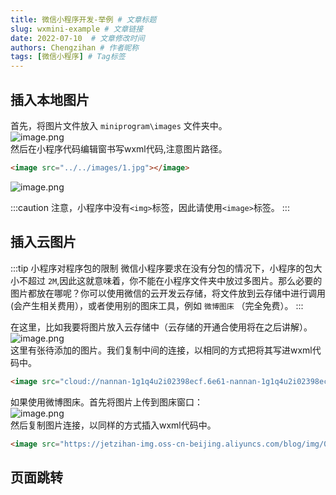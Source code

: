 ```yaml
---
title: 微信小程序开发-举例 # 文章标题
slug: wxmini-example # 文章链接
date: 2022-07-10  # 文章修改时间
authors: Chengzihan # 作者昵称
tags: [微信小程序] # Tag标签
---
```

## 插入本地图片

首先，将图片文件放入 `miniprogram\images` 文件夹中。  
![image.png](https://jetzihan-img.oss-cn-beijing.aliyuncs.com/blog/img/006SHRs9gy1h3p8byeedzj30pw0bgacv.jpg)  
然后在小程序代码编辑窗书写wxml代码,注意图片路径。  

``` html
<image src="../../images/1.jpg"></image>
```

![image.png](https://jetzihan-img.oss-cn-beijing.aliyuncs.com/blog/img/006SHRs9gy1h3p8cuk8emj31240d7qbj.jpg)  

:::caution
注意，小程序中没有`<img>`标签，因此请使用`<image>`标签。
:::

## 插入云图片

:::tip 小程序对程序包的限制
微信小程序要求在没有分包的情况下，小程序的包大小不超过 `2M`,因此这就意味着，你不能在小程序文件夹中放过多图片。那么必要的图片都放在哪呢？你可以使用微信的云开发云存储，将文件放到云存储中进行调用(会产生相关费用），或者使用别的图床工具，例如 `微博图床` （完全免费）。
:::

在这里，比如我要将图片放入云存储中（云存储的开通合使用将在之后讲解）。  
![image.png](https://jetzihan-img.oss-cn-beijing.aliyuncs.com/blog/img/006SHRs9gy1h3p8od820xj315a0o2qh7.jpg)  
这里有张待添加的图片。我们复制中间的连接，以相同的方式把将其写进wxml代码中。  

``` html
<image src="cloud://nannan-1g1q4u2i02398ecf.6e61-nannan-1g1q4u2i02398ecf-1311679880/iPhone 13 Pro Max 1.png"></image>
```

如果使用微博图床。首先将图片上传到图床窗口：  
![image.png](https://jetzihan-img.oss-cn-beijing.aliyuncs.com/blog/img/006SHRs9gy1h3p8r4lj5ej30r20iuwm8.jpg)  
然后复制图片连接，以同样的方式插入wxml代码中。  

``` html
<image src="https://jetzihan-img.oss-cn-beijing.aliyuncs.com/blog/img/006SHRs9gy1h3p8r4lj5ej30r20iuwm8.jpg"></image>
```

## 页面跳转
